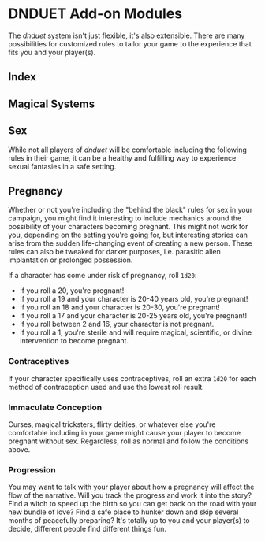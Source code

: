 # DNDUET Add-on Modules
The _dnduet_ system isn't just flexible, it's also extensible. There are many possibilities for customized rules to tailor your game to the experience that fits you and your player(s).

## Index


## Magical Systems


## Sex
While not all players of _dnduet_ will be comfortable including the following rules in their game, it can be a healthy and fulfilling way to experience sexual fantasies in a safe setting. 

## Pregnancy
Whether or not you're including the "behind the black" rules for sex in your campaign, you might find it interesting to include mechanics around the possibility of your characters becoming pregnant. This might not work for you, depending on the setting you're going for, but interesting stories can arise from the sudden life-changing event of creating a new person. These rules can also be tweaked for darker purposes, i.e. parasitic alien implantation or prolonged possession.

If a character has come under risk of pregnancy, roll `1d20`:

- If you roll a 20, you're pregnant!
- If you roll a 19 and your character is 20-40 years old, you're pregnant!
- If you roll an 18 and your character is 20-30, you're pregnant!
- If you roll a 17 and your character is 20-25 years old, you're pregnant!
- If you roll between 2 and 16, your character is not pregnant.
- If you roll a 1, you're sterile and will require magical, scientific, or divine intervention to become pregnant.

### Contraceptives
If your character specifically uses contraceptives, roll an extra `1d20` for each method of contraception used and use the lowest roll result.

### Immaculate Conception
Curses, magical tricksters, flirty deities, or whatever else you're comfortable including in your game might cause your player to become pregnant without sex. Regardless, roll as normal and follow the conditions above.

### Progression
You may want to talk with your player about how a pregnancy will affect the flow of the narrative. Will you track the progress and work it into the story? Find a witch to speed up the birth so you can get back on the road with your new bundle of love? Find a safe place to hunker down and skip several months of peacefully preparing? It's totally up to you and your player(s) to decide, different people find different things fun.

